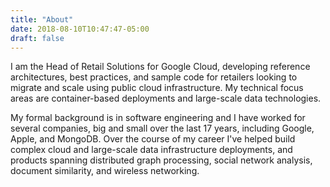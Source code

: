 ```yaml
---
title: "About"
date: 2018-08-10T10:47:47-05:00
draft: false
---
```


I am the Head of Retail Solutions for Google Cloud, developing reference architectures, best practices, and sample code for retailers looking to migrate and scale using public cloud infrastructure. My technical focus areas are container-based deployments and large-scale data technologies. 

My formal background is in software engineering and I have worked for several companies, big and small over the last 17 years, including Google, Apple, and MongoDB. Over the course of my career I've helped build complex cloud and large-scale data infrastructure deployments, and products spanning distributed graph processing, social network analysis, document similarity, and wireless networking.
